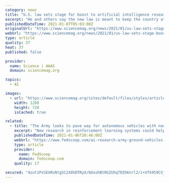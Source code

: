 ```yaml
---
category: news
title: "U.S. law sets stage for boost to artificial intelligence research"
excerpt: "He and others say the new law is meant to keep the country at the forefront of global AI research in the face of growing investments by other countries. The NAIIA authorizes spending but doesn’t appropriate money."
publishedDateTime: 2021-01-07T05:03:00Z
originalUrl: "https://www.sciencemag.org/news/2021/01/us-law-sets-stage-boost-artificial-intelligence-research"
webUrl: "https://www.sciencemag.org/news/2021/01/us-law-sets-stage-boost-artificial-intelligence-research"
type: article
quality: 37
heat: 37
published: false

provider:
  name: Science | AAAS
  domain: sciencemag.org

topics:
  - AI

images:
  - url: "https://www.sciencemag.org/sites/default/files/styles/article_main_large/public/Ai_policy_1280x720.jpg?itok=iqPWuiR-"
    width: 1280
    height: 720
    isCached: true

related:
  - title: "The Army looks to pave way for autonomous vehicles with new AI research"
    excerpt: "New research in reinforcement learning systems could help the Army make better use of its data and training of robots in battle."
    publishedDateTime: 2021-01-06T20:46:00Z
    webUrl: "https://www.fedscoop.com/ai-research-army-ground-vehicles-reinforcement-learning/"
    type: article
    provider:
      name: FedScoop
      domain: fedscoop.com
    quality: 17

secured: "4zut1PxSEXRvNtgSC2X0SDTRyX/6UxohBtRGZUhqTEO5Knrl2/i+Xfk959CVjRjzQ3BfVHSy+YcJAKwlgzaslIuDvuEzvWbBJlmouhXVYxJ4j1Fb6/PQ6SM73N514MD40Hf8tzHSvw/a3BhKDlo4eis//EPvoCT8LxtGnYQVuBDSDyX5/gy8Uu93KJGpEvyEHhm8fKs7VWMZ93fHJbr+Gia4RNMPuCLXF5XZ578c8WmV4vMUnaSBKWEOw/X1VmV7OLdTtmo29hezL9AcQmRlK9yOwgNr7/xis+B7bo0dSVYaUR8q77+lq8pHJFiWO5VbPNa3D8Ry2XlayeXlkSBhyf1It+lUEN45OLuUC4Ignjc=;oshy8zoUETgS3jtMFpTRpQ=="
---
```


